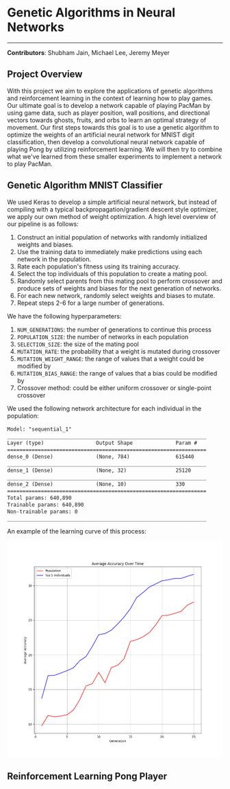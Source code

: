 # Genetic Algorithms in Neural Networks

---

**Contributors**: Shubham Jain, Michael Lee, Jeremy Meyer

## Project Overview 

With this project we aim to explore the applications of genetic algorithms and reinforcement learning in the context of learning how to play games. Our ultimate goal is to develop a network capable of playing PacMan by using game data, such as player position, wall positions, and directional vectors towards ghosts, fruits, and orbs to learn an optimal strategy of movement. Our first steps towards this goal is to use a genetic algorithm to optimize the weights of an artificial neural network for MNIST digit classification, then develop a convolutional neural network capable of playing Pong by utilizing reinforcement learning. We will then try to combine what we've learned from these smaller experiments to implement a network to play PacMan.

## Genetic Algorithm MNIST Classifier

We used Keras to develop a simple artificial neural network, but instead of compiling with a typical backpropagation/gradient descent style optimizer, we apply our own method of weight optimization. A high level overview of our pipeline is as follows:

1. Construct an initial population of networks with randomly initialized weights and biases.
2. Use the training data to immediately make predictions using each network in the population.
3. Rate each population's fitness using its training accuracy.
4. Select the top individuals of this population to create a mating pool.
5. Randomly select parents from this mating pool to perform crossover and produce sets of weights and biases for the next generation of networks.
6. For each new network, randomly select weights and biases to mutate.
7. Repeat steps 2-6 for a large number of generations.

We have the following hyperparameters:

1. `NUM_GENERATIONS`: the number of generations to continue this process
2. `POPULATION_SIZE`: the number of networks in each population
3. `SELECTION_SIZE`: the size of the mating pool
4. `MUTATION_RATE`: the probability that a weight is mutated during crossover
5. `MUTATION_WEIGHT_RANGE`: the range of values that a weight could be modified by
6. `MUTATION_BIAS_RANGE`: the range of values that a bias could be modified by
7. Crossover method: could be either uniform crossover or single-point crossover

We used the following network architecture for each individual in the population:

```
Model: "sequential_1"
_________________________________________________________________
Layer (type)                 Output Shape              Param #   
=================================================================
dense_0 (Dense)              (None, 784)               615440    
_________________________________________________________________
dense_1 (Dense)              (None, 32)                25120     
_________________________________________________________________
dense_2 (Dense)              (None, 10)                330       
=================================================================
Total params: 640,890
Trainable params: 640,890
Non-trainable params: 0
_________________________________________________________________
```

An example of the learning curve of this process:

<img src="./assets/notes/learning-curve-example.png" alt="alt" style="zoom:75%;" />

## Reinforcement Learning Pong Player